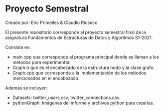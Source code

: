 # Proyecto Semestral 
Creado por: Eric Primelles & Claudio Rioseco 

El presente repositorio corresponde al proyecto semestral final de la asignatura Fundamentos de Estructuras de Datos y Algoritmos S1-2021.

Consiste en:
- main.cpp que corresponde al programa principal donde se llaman a los métodos para experimentar.
- Graph.h que es el encabezado de la estructura nodo y la clase grafo.
- Graph.cpp que corresponde a la implementación de los métodos mencionados en el encabezado.

Además se incluyen:
- Datasets: twitter_users.csv, twitter_connections.csv.
- pythonGraph: Imágenes del informe y archivos python para crearlas.
